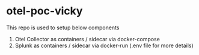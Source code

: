 # otel-poc-vicky

This repo is used to setup below components
1) Otel Collector as containers / sidecar via docker-compose
2) Splunk as containers / sidecar via docker-run (.env file for more details)
